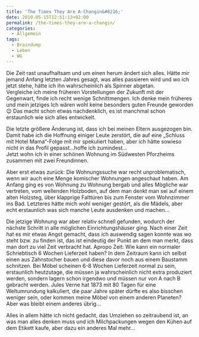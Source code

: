 ```yaml
---
title: 'The Times They Are A-Changin&#8216;'
date: 2010-05-15T12:51:13+02:00
permalink: /the-times-they-are-a-changin/
categories:
  - Allgemein
tags:
  - Braindump
  - Leben
  - WG
---
```

Die Zeit rast unaufhaltsam und um einen herum ändert sich alles. 
Hätte mir jemand Anfang letzten Jahres gesagt, was alles passieren wird und wo ich jetzt stehe, hätte ich ihn wahrscheinlich als Spinner abgetan.  
Vergleiche ich meine früheren Vorstellungen der Zukunft mit der Gegenwart, finde ich recht wenige Schnittmengen. 
Ich denke mein früheres und mein jetziges Ich wären wohl keine besonders guten Freunde geworden 😉 
Das macht schon etwas nachdenklich, es ist manchmal schon erstaunlich wie sich alles entwickelt.

Die letzte größere Änderung ist, dass ich bei meinen Eltern ausgezogen bin. 
Damit habe ich die Hoffnung einiger Leute zerstört, die auf eine „Schluss mit Hotel Mama“-Folge mit mir spekuliert haben, 
aber ich hätte sowieso nicht in das Profil gepasst…hoffe ich zumindest…  
Jetzt wohn ich in einer schönen Wohnung im Südwesten Pforzheims zusammen mit zwei Freundinnen.

Aber erst etwas zurück: Die Wohnungssuche war recht unproblematisch, wenn wir auch eine Menge komischer Wohnungen angeschaut haben. 
Am Anfang ging es von Wohnung zu Wohnung bergab und alles Mögliche war vertreten, 
vom wellenden Holzboden, auf dem man denkt man sei auf einem alten Holzsteg, über klapprige Falttüren bis zum Fenster vom Wohnzimmer ins Bad. 
Letzteres hätte mich wohl weniger gestört, als die Mädels, aber echt erstaunlich was sich manche Leute ausdenken und machen… 

Die jetzige Wohnung war aber relativ schnell gefunden, wodurch der nächste Schritt in alle möglichen Einrichtungshäuser ging. 
Nach einer Zeit hat es mir etwas Angst gemacht, dass ich auswendig sagen konnte was wo steht bzw. zu finden ist, 
das ist eindeutig der Punkt an dem man merkt, dass man dort zu viel Zeit verbracht hat. 
Apropo Zeit: Wie kann ein normaler Schriebtisch 6 Wochen Lieferzeit haben? In dem Zeitraum kann ich selbst einen aus Zahnstocher bauen 
und diese davor noch aus einem Baustamm schnitzen. Bei Möbel scheinen 6-8 Wochen Lieferzeit normal zu sein, erstaunlich heutzutage, 
die müssen ja wahrscheinlich nicht extra produziert werden, sondern lagern schon irgendwo und müssen nur von A nach B gebracht werden. 
Jules Verne hat 1873 mit 80 Tagen für eine Weltumrundung kalkuliert, die paar Jahre später dürfte es also bisschen weniger sein, 
oder kommen meine Möbel von einem anderen Planeten? Aber was bleibt einem anderes übrig…

Alles in allem hätte ich nicht gedacht, das Umziehen so zeitraubend ist, an was man alles denken muss und ich 
Milchpackungen wegen den Kühen auf dem Etikett kaufe, aber dazu ein anderes Mal mehr…
